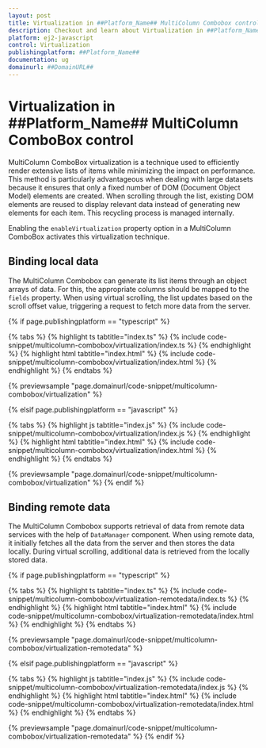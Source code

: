 ```yaml
---
layout: post
title: Virtualization in ##Platform_Name## MultiColumn Combobox control | Syncfusion
description: Checkout and learn about Virtualization in ##Platform_Name## MultiColumn Combobox control of Syncfusion Essential JS 2 and more.
platform: ej2-javascript
control: Virtualization
publishingplatform: ##Platform_Name##
documentation: ug
domainurl: ##DomainURL##
---
```


# Virtualization in ##Platform_Name## MultiColumn ComboBox control

MultiColumn ComboBox virtualization is a technique used to efficiently render extensive lists of items while minimizing the impact on performance. This method is particularly advantageous when dealing with large datasets because it ensures that only a fixed number of DOM (Document Object Model) elements are created. When scrolling through the list, existing DOM elements are reused to display relevant data instead of generating new elements for each item. This recycling process is managed internally.

Enabling the `enableVirtualization` property option in a MultiColumn ComboBox activates this virtualization technique.

## Binding local data

The MultiColumn Combobox can generate its list items through an object arrays of data. For this, the appropriate columns should be mapped to the `fields` property. When using virtual scrolling, the list updates based on the scroll offset value, triggering a request to fetch more data from the server.

{% if page.publishingplatform == "typescript" %}

{% tabs %}
{% highlight ts tabtitle="index.ts" %}
{% include code-snippet/multicolumn-combobox/virtualization/index.ts %}
{% endhighlight %}
{% highlight html tabtitle="index.html" %}
{% include code-snippet/multicolumn-combobox/virtualization/index.html %}
{% endhighlight %}
{% endtabs %}
        
{% previewsample "page.domainurl/code-snippet/multicolumn-combobox/virtualization" %}

{% elsif page.publishingplatform == "javascript" %}

{% tabs %}
{% highlight js tabtitle="index.js" %}
{% include code-snippet/multicolumn-combobox/virtualization/index.js %}
{% endhighlight %}
{% highlight html tabtitle="index.html" %}
{% include code-snippet/multicolumn-combobox/virtualization/index.html %}
{% endhighlight %}
{% endtabs %}

{% previewsample "page.domainurl/code-snippet/multicolumn-combobox/virtualization" %}
{% endif %}

## Binding remote data

The MultiColumn Combobox supports retrieval of data from remote data services with the help of `DataManager` component. When using remote data, it initially fetches all the data from the server and then stores the data locally. During virtual scrolling, additional data is retrieved from the locally stored data.

{% if page.publishingplatform == "typescript" %}

{% tabs %}
{% highlight ts tabtitle="index.ts" %}
{% include code-snippet/multicolumn-combobox/virtualization-remotedata/index.ts %}
{% endhighlight %}
{% highlight html tabtitle="index.html" %}
{% include code-snippet/multicolumn-combobox/virtualization-remotedata/index.html %}
{% endhighlight %}
{% endtabs %}
        
{% previewsample "page.domainurl/code-snippet/multicolumn-combobox/virtualization-remotedata" %}

{% elsif page.publishingplatform == "javascript" %}

{% tabs %}
{% highlight js tabtitle="index.js" %}
{% include code-snippet/multicolumn-combobox/virtualization-remotedata/index.js %}
{% endhighlight %}
{% highlight html tabtitle="index.html" %}
{% include code-snippet/multicolumn-combobox/virtualization-remotedata/index.html %}
{% endhighlight %}
{% endtabs %}

{% previewsample "page.domainurl/code-snippet/multicolumn-combobox/virtualization-remotedata" %}
{% endif %}